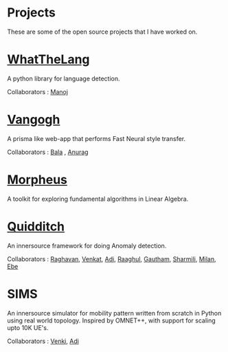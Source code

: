 # Projects

These are some of the open source projects that I have worked on.



# [WhatTheLang](https://github.com/indix/whatthelang)

A python library for language detection.

Collaborators : [Manoj](https://www.linkedin.com/in/manojlds/)

# [Vangogh](https://github.com/whiletruelearn/vangogh)

A prisma like web-app that performs Fast Neural style transfer.

Collaborators : [Bala](https://www.linkedin.com/in/bala-subramaniyan-6a618a21/) , [Anurag](https://www.linkedin.com/in/anuragmishracse/)

# [Morpheus](https://github.com/whiletruelearn/morpheus)

A toolkit for exploring fundamental algorithms in Linear Algebra.

# [Quidditch](https://www.ericsson.com/en/blog/2020/7/how-to-make-anomaly-detection-more-accessible)

An innersource framework for doing Anomaly detection.

Collaborators : [Raghavan](https://www.linkedin.com/in/raghavan-a-k-3a102713/), [Venkat](https://www.linkedin.com/in/venkatachalam-n-b8a17a18/), [Adi](https://www.linkedin.com/in/adithya-krishnan-0a7b66a8/), [Raaghul](https://www.linkedin.com/in/rraaghul/), [Gautham](https://www.linkedin.com/in/gauthamkrishna-g/), [Sharmili](https://www.linkedin.com/in/sharmili-srinivasan-40925a41/), [Milan](https://www.linkedin.com/in/milan-b-27585054/), [Ebe](https://www.linkedin.com/in/ebenezer-isaac/)


# SIMS

An innersource simulator for mobility pattern written from scratch in Python using real world topology. 
Inspired by OMNET++, with support for scaling upto 10K UE's. 

Collaborators : [Venki](https://www.linkedin.com/in/venkateshumaashankar/), [Adi](https://www.linkedin.com/in/adithya-krishnan-0a7b66a8/)
